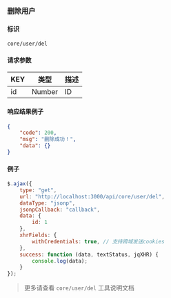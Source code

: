 
### 删除用户

#### 标识

`core/user/del`

#### 请求参数

| KEY | 类型   | 描述 |
| --- | ------ | ---- |
| id  | Number | ID   |

#### 响应结果例子

```json
{
	"code": 200,
	"msg": "删除成功！",
	"data": {}
}

```

#### 例子

```javascript
$.ajax({
	type: "get",
	url: "http://localhost:3000/api/core/user/del",
	dataType: "jsonp",
	jsonpCallback: "callback",
	data: {
		id: 1
	},
	xhrFields: {
		withCredentials: true, // 支持跨域发送cookies
	},
	success: function (data, textStatus, jqXHR) {
		console.log(data);
	}
});
```

> 更多请查看 `core/user/del` 工具说明文档